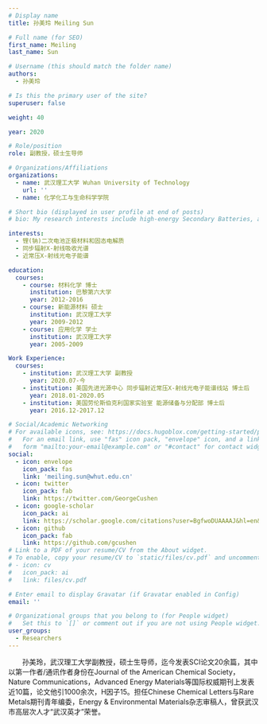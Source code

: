 ```yaml
---
# Display name
title: 孙美玲 Meiling Sun

# Full name (for SEO)
first_name: Meiling
last_name: Sun

# Username (this should match the folder name)
authors:
  - 孙美玲

# Is this the primary user of the site?
superuser: false

weight: 40

year: 2020

# Role/position
role: 副教授，硕士生导师 

# Organizations/Affiliations
organizations:
  - name: 武汉理工大学 Wuhan University of Technology
    url: ''
  - name: 化学化工与生命科学学院

# Short bio (displayed in user profile at end of posts)
# bio: My research interests include high-energy Secondary Batteries, advanced electrolytes and conversion-type cathode materials.

interests:
  - 锂(钠)二次电池正极材料和固态电解质
  - 同步辐射X-射线吸收光谱
  - 近常压X-射线光电子能谱

education:
  courses:
    - course: 材料化学 博士
      institution: 巴黎第六大学
      year: 2012-2016
    - course: 新能源材料 硕士
      institution: 武汉理工大学
      year: 2009-2012
    - course: 应用化学 学士
      institution: 武汉理工大学
      year: 2005-2009

Work Experience:
  courses:
    - institution: 武汉理工大学 副教授
      year: 2020.07-今
    - institution: 美国先进光源中心 同步辐射近常压X-射线光电子能谱线站 博士后
      year: 2018.01-2020.05
    - institution: 美国劳伦斯伯克利国家实验室 能源储备与分配部 博士后
      year: 2016.12-2017.12

# Social/Academic Networking
# For available icons, see: https://docs.hugoblox.com/getting-started/page-builder/#icons
#   For an email link, use "fas" icon pack, "envelope" icon, and a link in the
#   form "mailto:your-email@example.com" or "#contact" for contact widget.
social:
  - icon: envelope
    icon_pack: fas
    link: 'meiling.sun@whut.edu.cn'
  - icon: twitter
    icon_pack: fab
    link: https://twitter.com/GeorgeCushen
  - icon: google-scholar
    icon_pack: ai
    link: https://scholar.google.com/citations?user=BgfwoDUAAAAJ&hl=en&oi=ao
  - icon: github
    icon_pack: fab
    link: https://github.com/gcushen
# Link to a PDF of your resume/CV from the About widget.
# To enable, copy your resume/CV to `static/files/cv.pdf` and uncomment the lines below.
# - icon: cv
#   icon_pack: ai
#   link: files/cv.pdf

# Enter email to display Gravatar (if Gravatar enabled in Config)
email: ''

# Organizational groups that you belong to (for People widget)
#   Set this to `[]` or comment out if you are not using People widget.
user_groups:
  - Researchers
---
```


&emsp;&emsp;孙美玲，武汉理工大学副教授，硕士生导师，迄今发表SCI论文20余篇，其中以第一作者/通讯作者身份在Journal of the American Chemical Society，Nature Communications，Advanced Energy Materials等国际权威期刊上发表近10篇，论文他引1000余次，H因子15。担任Chinese Chemical Letters与Rare Metals期刊青年编委，Energy & Environmental Materials杂志审稿人，曾获武汉市高层次人才“武汉英才”荣誉。

